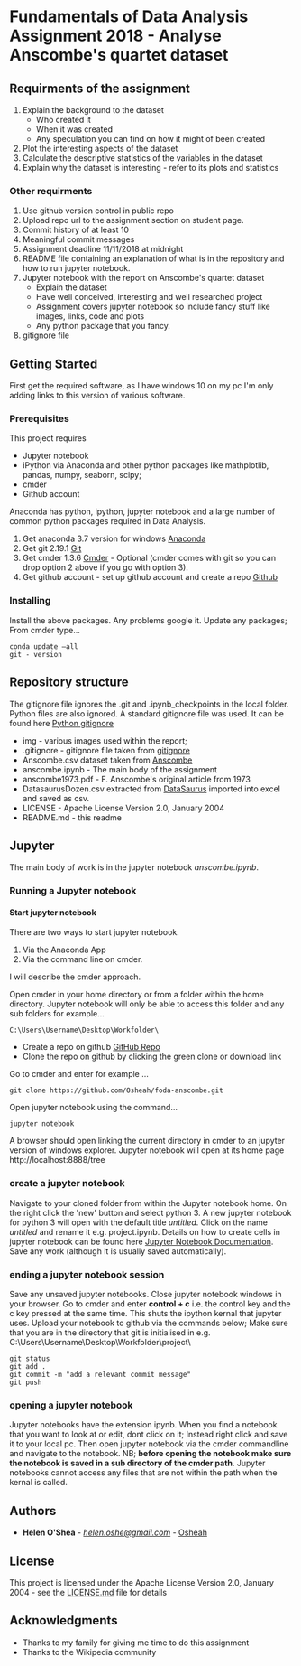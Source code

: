 # Fundamentals of Data Analysis Assignment 2018 - Analyse Anscombe's quartet dataset

## Requirments of the assignment

1.  Explain the background to the dataset
    * Who created it
    * When it was created 
    * Any speculation you can find on how it might of been created  
2.   Plot the interesting aspects of the dataset
3.  Calculate the descriptive statistics of the variables in the dataset 
4.  Explain why the dataset is interesting - refer to its plots and statistics

### Other requirments 

1. Use github version control in public repo
2. Upload repo url to the assignment section on student page. 
3. Commit history of at least 10
4. Meaningful commit messages
5. Assignment deadline 11/11/2018 at midnight
6. README file containing an explanation of what is in the repository and how to run jupyter notebook. 
7. Jupyter notebook with the report on Anscombe's quartet dataset
    * Explain the dataset
    * Have well conceived, interesting and well researched project
    * Assignment covers jupyter notebook so include fancy stuff like images, links, code and plots
    * Any python package that you fancy. 
8. gitignore file



## Getting Started

First get the required software, as I have windows 10 on my pc I'm only adding links to this version of various software. 

### Prerequisites

This project requires

   * Jupyter notebook
   * iPython via Anaconda and other python packages like mathplotlib, pandas, numpy, seaborn, scipy;  
   * cmder 
   * Github account
    
Anaconda has python, ipython, jupyter notebook and a large number of common python packages required in Data Analysis. 

   1. Get anaconda 3.7 version for windows [Anaconda](https://www.anaconda.com/download/)
   2. Get git 2.19.1 [Git](https://git-scm.com/download/win)
   3. Get cmder 1.3.6 [Cmder](https://github.com/cmderdev/cmder/releases/download/v1.3.6/cmder.zip) - Optional (cmder comes with git so you can drop option 2 above if you go with option 3).  
   4. Get github account - set up github account and create a repo [Github](https://github.com/)


### Installing

Install the above packages. Any problems google it. Update any packages; From cmder type... 

```
conda update –all 
git - version

```

## Repository structure

The gitignore file ignores the .git and .ipynb_checkpoints in the local folder. Python files are also ignored. A standard gitignore file was used. It can be found here [Python gitignore](https://github.com/github/gitignore/blob/master/Python.gitignore) 

* img - various images used within the report; 
* .gitignore - gitignore file taken from [gitignore](https://github.com/github/gitignore/blob/master/Python.gitignore)
* Anscombe.csv dataset taken from [Anscombe](https://web.stanford.edu/class/cs102/datasets/Anscombe.csv)
* anscombe.ipynb - The main body of the assignment
* anscombe1973.pdf - F. Anscombe's original article from 1973
* DatasaurusDozen.csv extracted from [DataSaurus](https://www.autodeskresearch.com/sites/default/files/The%20Datasaurus%20Dozen.zip) imported into excel and saved as csv.
* LICENSE - Apache License Version 2.0, January 2004
* README.md - this readme

## Jupyter 

The main body of work is in the jupyter notebook *anscombe.ipynb*. 


### Running a Jupyter notebook


#### Start jupyter notebook

There are two ways to start jupyter notebook. 

   1. Via the Anaconda App 
   2. Via the command line on cmder. 

I will describe the cmder approach.


Open cmder in your home directory or from a folder within the home directory. Jupyter notebook will only be able to access this folder and any sub folders for example... 
```
C:\Users\Username\Desktop\Workfolder\
```

   * Create a repo on github [GitHub Repo](https://github.com/Osheah/foda-anscombe)
   * Clone the repo on github by clicking the green clone or download link
    
Go to cmder and enter for example  ...

```
git clone https://github.com/Osheah/foda-anscombe.git

```
Open jupyter notebook using the command...

```
jupyter notebook

```
A browser should open linking the current directory in cmder to an jupyter version of windows explorer. Jupyter notebook will open at its home page http://localhost:8888/tree


### create a jupyter notebook

Navigate to your cloned folder from within the Jupyter notebook home. On the right click the 'new' button and select python 3. A new jupyter notebook for python 3 will open with the default title *untitled*. Click on the name *untitled* and rename it e.g. project.ipynb. Details on how to create cells in jupyter notebook can be found here [Jupyter Notebook Documentation](https://jupyter-notebook.readthedocs.io/en/stable/notebook.html#basic-workflow). Save any work (although it is usually saved automatically). 

### ending a jupyter notebook session

Save any unsaved jupyter notebooks. Close jupyter notebook windows in your browser. Go to cmder and enter **control + c** i.e. the control key and the c key pressed at the same time. This shuts the ipython kernal that jupyter uses. Upload your notebook to github via the commands below; Make sure that you are in the directory that git is initialised in e.g. C:\Users\Username\Desktop\Workfolder\project\

```
git status
git add .
git commit -m "add a relevant commit message"
git push
```

### opening a jupyter notebook

Jupyter notebooks have the extension ipynb. When you find a notebook that you want to look at or edit, dont click on it; Instead right click and save it to your local pc. Then open jupyter notebook via the cmder commandline and navigate to the notebook. NB; **before opening the notebook make sure the notebook is saved in a sub directory of the cmder path**. Jupyter notebooks cannot access any files that are not within the path when the kernal is called. 


## Authors

* **Helen O'Shea** - *helen.oshe@gmail.com* - [Osheah](https://github.com/Osheah/)


## License

This project is licensed under the  Apache License Version 2.0, January 2004 - see the [LICENSE.md](LICENSE.md) file for details

## Acknowledgments


* Thanks to my family for giving me time to do this assignment
* Thanks to the Wikipedia community 
